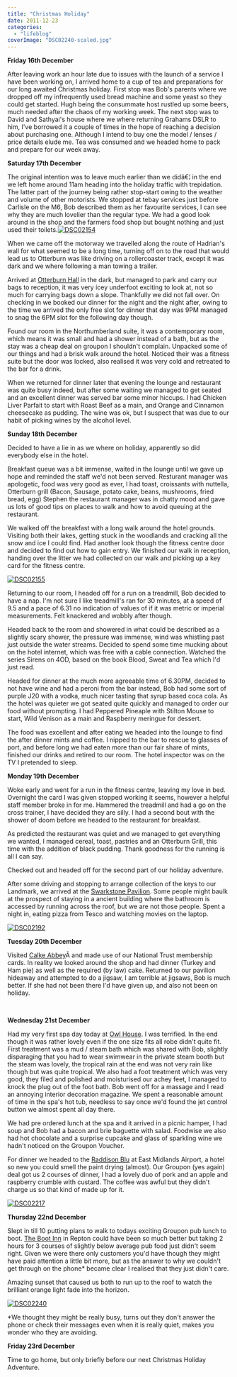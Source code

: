 ```yaml
---
title: "Christmas Holiday"
date: 2011-12-23
categories: 
  - "lifeblog"
coverImage: "DSC02240-scaled.jpg"
---
```


**Friday 16th December**

After leaving work an hour late due to issues with the launch of a service I have been working on, I arrived home to a cup of tea and preparations for our long awaited Christmas holiday. First stop was Bob's parents where we dropped off my infrequently used bread machine and some yeast so they could get started. Hugh being the consummate host rustled up some beers, much needed after the chaos of my working week. The next stop was to David and Sathyai's house where we where returning Grahams DSLR to him, I've borrowed it a couple of times in the hope of reaching a decision about purchasing one. Although I intend to buy one the model / lenses / price details elude me. Tea was consumed and we headed home to pack and prepare for our week away.

**Saturday 17th December**

The original intention was to leave much earlier than we didâ€¦ in the end we left home around 11am heading into the holiday traffic with trepidation. The latter part of the journey being rather stop-start owing to the weather and volume of other motorists. We stopped at tebay services just before Carlisle on the M6, Bob described them as her favourite services, I can see why they are much lovelier than the regular type. We had a good look around in the shop and the farmers food shop but bought nothing and just used their toilets.[![](images/DSC02154-900x675.jpg "DSC02154")](http://www.davelodwig.co.uk/wp-content/uploads/2011/12/DSC02154.jpg)

When we came off the motorway we travelled along the route of Hadrian's wall for what seemed to be a long time, turning off on to the road that would lead us to Otterburn was like driving on a rollercoaster track, except it was dark and we where following a man towing a trailer.

Arrived at [Otterburn Hall](http://www.otterburnhall.com) in the dark, but managed to park and carry our bags to reception, it was very icey underfoot exciting to look at, not so much for carrying bags down a slope. Thankfully we did not fall over. On checking in we booked our dinner for the night and the night after, owing to the time we arrived the only free slot for dinner that day was 9PM managed to snag the 6PM slot for the following day though.

Found our room in the Northumberland suite, it was a contemporary room, which means it was small and had a shower instead of a bath, but as the stay was a cheap deal on groupon I shouldn't complain. Unpacked some of our things and had a brisk walk around the hotel. Noticed their was a fitness suite but the door was locked, also realised it was very cold and retreated to the bar for a drink.

When we returned for dinner later that evening the lounge and restaurant was quite busy indeed, but after some waiting we managed to get seated and an excellent dinner was served bar some minor hiccups. I had Chicken Liver Parfait to start with Roast Beef as a main, and Orange and Cinnamon cheesecake as pudding. The wine was ok, but I suspect that was due to our habit of picking wines by the alcohol level.

**Sunday 18th December**

Decided to have a lie in as we where on holiday, apparently so did everybody else in the hotel.

Breakfast queue was a bit immense, waited in the lounge until we gave up hope and reminded the staff we'd not been served. Resturant manager was apologetic, food was very good as ever, I had toast, croissants with nuttella, Otterburn grill (Bacon, Sausage, potato cake, beans, mushrooms, fried bread, egg) Stephen the restaurant manager was in chatty mood and gave us lots of good tips on places to walk and how to avoid queuing at the restaurant.

We walked off the breakfast with a long walk around the hotel grounds. Visiting both their lakes, getting stuck in the woodlands and cracking all the snow and ice I could find. Had another look though the fitness centre door and decided to find out how to gain entry. We finished our walk in reception, handing over the litter we had collected on our walk and picking up a key card for the fitness centre.

[![](images/DSC02155-900x675.jpg "DSC02155")](http://www.davelodwig.co.uk/wp-content/uploads/2011/12/DSC02155.jpg)

Returning to our room, I headed off for a run on a treadmill, Bob decided to have a nap. I'm not sure I like treadmill's ran for 30 minutes, at a speed of 9.5 and a pace of 6.31 no indication of values of if it was metric or imperial measurements. Felt knackered and wobbly after though.

Headed back to the room and showered in what could be described as a slightly scary shower, the pressure was immense, wind was whistling past just outside the water streams. Decided to spend some time mucking about on the hotel internet, which was free with a cable connection. Watched the series Sirens on 4OD, based on the book Blood, Sweat and Tea which I'd just read.

Headed for dinner at the much more agreeable time of 6.30PM, decided to not have wine and had a peroni from the bar instead, Bob had some sort of purple J20 with a vodka, much nicer tasting that syrup based coca cola. As the hotel was quieter we got seated quite quickly and managed to order our food without prompting. I had Peppered Pineaple with Stilton Mouse to start, Wild Venison as a main and Raspberry meringue for dessert.

The food was excellent and after eating we headed into the lounge to find the after dinner mints and coffee. I nipped to the bar to rescue to glasses of port, and before long we had eaten more than our fair share of mints, finished our drinks and retired to our room. The hotel inspector was on the TV I pretended to sleep.

**Monday 19th December**

Woke early and went for a run in the fitness centre, leaving my love in bed. Overnight the card I was given stopped working it seems, however a helpful staff member broke in for me. Hammered the treadmill and had a go on the cross trainer, I have decided they are silly. I had a second bout with the shower of doom before we headed to the restaurant for breakfast.

As predicted the restaurant was quiet and we managed to get everything we wanted, I managed cereal, toast, pastries and an Otterburn Grill, this time with the addition of black pudding. Thank goodness for the running is all I can say.

Checked out and headed off for the second part of our holiday adventure.

After some driving and stopping to arrange collection of the keys to our Landmark, we arrived at the [Swarkstone Pavilion](http://www.landmarktrust.org.uk/BuildingDetails/Overview/118/Swarkestone_Pavilion). Some people might baulk at the prospect of staying in a ancient building where the bathroom is accessed by running across the roof, but we are not those people. Spent a night in, eating pizza from Tesco and watching movies on the laptop.

[![](images/DSC02192-900x675.jpg "DSC02192")](http://www.davelodwig.co.uk/wp-content/uploads/2011/12/DSC02192.jpg)

**Tuesday 20th December**

Visited [Calke Abbey](http://www.nationaltrust.org.uk/main/w-vh/w-visits/w-findaplace/w-calkeabbey/)Â and made use of our National Trust membership cards. In reality we looked around the shop and had dinner (Turkey and Ham pie) as well as the required (by law) cake. Returned to our pavilion hideaway and attempted to do a jigsaw, I am terrible at jigsaws, Bob is much better. If she had not been there I'd have given up, and also not been on holiday.

 

**Wednesday 21st December**

Had my very first spa day today at [Owl House](http://www.owlhousespa.co.uk/). I was terrified. In the end though it was rather lovely even if the one size fits all robe didn't quite fit. First treatment was a mud / steam bath which was shared with Bob, slightly disparaging that you had to wear swimwear in the private steam booth but the steam was lovely, the tropical rain at the end was not very rain like though but was quite tropical. We also had a foot treatment which was very good, they filed and polished and moisturised our achey feet, I managed to knock the plug out of the foot bath. Bob went off for a massage and I read an annoying interior decoration magazine. We spent a reasonable amount of time in the spa's hot tub, needless to say once we'd found the jet control button we almost spent all day there.

We had pre ordered lunch at the spa and it arrived in a picnic hamper, I had soup and Bob had a bacon and brie baguette with salad. Foodwise we also had hot chocolate and a surprise cupcake and glass of sparkling wine we hadn't noticed on the Groupon Voucher.

For dinner we headed to the [Raddison Blu](http://www.radissonblu.co.uk/hotel-eastmidlandsairport/runway) at East Midlands Airport, a hotel so new you could smell the paint drying (almost). Our Groupon (yes again) deal got us 2 courses of dinner, I had a lovely duo of pork and an apple and raspberry crumble with custard. The coffee was awful but they didn't charge us so that kind of made up for it.

[![](images/DSC02217-900x675.jpg "DSC02217")](http://www.davelodwig.co.uk/wp-content/uploads/2011/12/DSC02217.jpg)

**Thursday 22nd December**

Slept in till 10 putting plans to walk to todays exciting Groupon pub lunch to boot. [The Boot Inn](http://www.thebootinn.co.uk/) in Repton could have been so much better but taking 2 hours for 3 courses of slightly below average pub food just didn't seem right. Given we were there only customers you'd have though they might have paid attention a little bit more, but as the answer to why we couldn't get through on the phone\* became clear I realised that they just didn't care.

Amazing sunset that caused us both to run up to the roof to watch the brilliant orange light fade into the horizon.

[![](images/DSC02240-900x675.jpg "DSC02240")](http://www.davelodwig.co.uk/wp-content/uploads/2011/12/DSC02240.jpg)

\*We thought they might be really busy, turns out they don't answer the phone or check their messages even when it is really quiet, makes you wonder who they are avoiding.

**Friday 23rd December**

Time to go home, but only briefly before our next Christmas Holiday Adventure.
